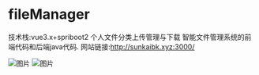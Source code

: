 # fileManager
技术栈:vue3.x+spriboot2
个人文件分类上传管理与下载
智能文件管理系统的前端代码和后端java代码.
网站链接:http://sunkaibk.xyz:3000/

![图片](https://user-images.githubusercontent.com/44869668/160035861-08768867-1e2f-452a-b43f-dd469a36252c.png)
![图片](https://user-images.githubusercontent.com/44869668/160035883-4284dd9c-b312-4f8c-8bd4-8b2a8bf680a2.png)
